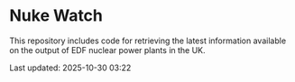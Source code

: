 # Nuke Watch

This repository includes code for retrieving the latest information available on the output of EDF nuclear power plants in the UK.

Last updated: 2025-10-30 03:22